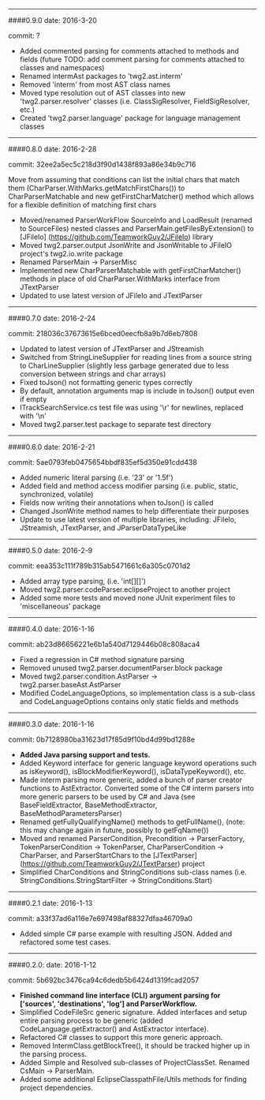 --------
####0.9.0
date: 2016-3-20

commit: ?

* Added commented parsing for comments attached to methods and fields (future TODO: add comment parsing for comments attached to classes and namespaces)
* Renamed intermAst packages to 'twg2.ast.interm'
* Removed 'interm' from most AST class names
* Moved type resolution out of AST classes into new 'twg2.parser.resolver' classes (i.e. ClassSigResolver, FieldSigResolver, etc.)
* Created 'twg2.parser.language' package for language management classes


--------
####0.8.0
date: 2016-2-28

commit: 32ee2a5ec5c218d3f90d1438f893a86e34b9c716

Move from assuming that conditions can list the initial chars that match them (CharParser.WithMarks.getMatchFirstChars()) to CharParserMatchable and new getFirstCharMatcher() method which allows for a flexible definition of matching first chars
* Moved/renamed ParserWorkFlow SourceInfo and LoadResult \(renamed to SourceFiles) nested classes and ParserMain.getFilesByExtension() to [JFileIo] (https://github.com/TeamworkGuy2/JFileIo) library
* Moved twg2.parser.output JsonWrite and JsonWritable to JFileIO project's twg2.io.write package
* Renamed ParserMain -> ParserMisc
* Implemented new CharParserMatchable with getFirstCharMatcher() methods in place of old CharParser.WithMarks interface from JTextParser
* Updated to use latest version of JFileIo and JTextParser


--------
####0.7.0
date: 2016-2-24

commit: 218036c37673615e6bced0eecfb8a9b7d6eb7808

* Updated to latest version of JTextParser and JStreamish
* Switched from StringLineSupplier for reading lines from a source string to CharLineSupplier (slightly less garbage generated due to less conversion between strings and char arrays)
* Fixed toJson() not formatting generic types correctly
* By default, annotation arguments map is include in toJson() output even if empty
* ITrackSearchService.cs test file was using '\r' for newlines, replaced with '\n'
* Moved twg2.parser.test package to separate test directory


--------
####0.6.0
date: 2016-2-21

commit: 5ae0793feb0475654bbdf835ef5d350e91cdd438

* Added numeric literal parsing \(i.e. '23' or '1.5f')
* Added field and method access modifier parsing \(i.e. public, static, synchronized, volatile)
* Fields now writing their annotations when toJson\() is called
* Changed JsonWrite method names to help differentiate their purposes
* Update to use latest version of multiple libraries, including: JFileIo, JStreamish, JTextParser, and JParserDataTypeLike


--------
####0.5.0
date: 2016-2-9

commit: eea353c111f789b315ab5471661c6a305c0701d2

* Added array type parsing, \(i.e. 'int\[]\[]')
* Moved twg2.parser.codeParser.eclipseProject to another project
* Added some more tests and moved none JUnit experiment files to 'miscellaneous' package


--------
####0.4.0
date: 2016-1-16

commit: ab23d86656221e6b1a540d7129446b08c808aca4

* Fixed a regression in C# method signature parsing
* Removed unused twg2.parser.documentParser.block package
* Moved twg2.parser.condition.AstParser -> twg2.parser.baseAst.AstParser
* Modified CodeLanguageOptions, so implementation class is a sub-class and CodeLanguageOptions contains only static fields and methods


--------
####0.3.0
date: 2016-1-16

commit: 0b7128980ba31623d17f85d9f10bd4d99bd1288e

* __Added Java parsing support and tests.__
* Added Keyword interface for generic language keyword operations such as isKeyword(), isBlockModifierKeyword(), isDataTypeKeyword(), etc.
* Made interm parsing more generic, added a bunch of parser creator functions to AstExtractor.  Converted some of the C# interm parsers into more generic parsers to be used by C# and Java (see BaseFieldExtractor, BaseMethodExtractor, BaseMethodParametersParser)
* Renamed getFullyQualifyingName() methods to getFullName(), (note: this may change again in future, possibly to getFqName())
* Moved and renamed ParserCondition, Precondition -> ParserFactory, TokenParserCondition -> TokenParser, CharParserCondition -> CharParser, and ParserStartChars to the [JTextParser] (https://github.com/TeamworkGuy2/JTextParser) project
* Simplified CharConditions and StringConditions sub-class names (i.e. StringConditions.StringStartFilter -> StringConditions.Start)


--------
####0.2.1
date: 2016-1-13

commit: a33f37ad6a116e7e697498af88327dfaa46709a0

* Added simple C# parse example with resulting JSON.  Added and refactored some test cases.


--------
####0.2.0:
date: 2016-1-12

commit: 5b692bc3476ca94c6dedb5b6424d1319fcad2057

* __Finished command line interface (CLI) argument parsing for ['sources', 'destinations', 'log'] and ParserWorkflow.__
* Simplified CodeFileSrc generic signature. Added interfaces and setup entire parsing process to be generic (added CodeLanguage.getExtractor() and AstExtractor interface).
* Refactored C# classes to support this more generic approach.
* Removed IntermClass.getBlockTree(), it should be tracked higher up in the parsing process.
* Added Simple and Resolved sub-classes of ProjectClassSet. Renamed CsMain -> ParserMain.
* Added some additional EclipseClasspathFile/Utils methods for finding project dependencies.
